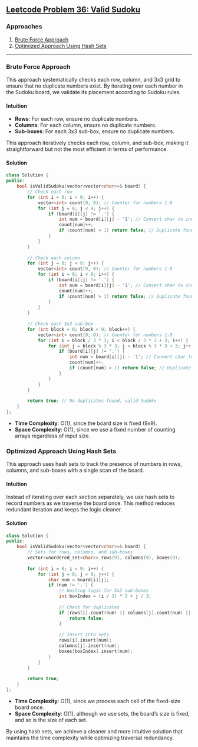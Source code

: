 ## [Leetcode Problem 36: Valid Sudoku](https://leetcode.com/problems/valid-sudoku/)

### Approaches
1. [Brute Force Approach](#brute-force-approach)
2. [Optimized Approach Using Hash Sets](#optimized-approach-using-hash-sets)

---

### Brute Force Approach

This approach systematically checks each row, column, and 3x3 grid to ensure that no duplicate numbers exist. By iterating over each number in the Sudoku board, we validate its placement according to Sudoku rules.

#### Intuition

- **Rows**: For each row, ensure no duplicate numbers.
- **Columns**: For each column, ensure no duplicate numbers.
- **Sub-boxes**: For each 3x3 sub-box, ensure no duplicate numbers.
  
This approach iteratively checks each row, column, and sub-box, making it straightforward but not the most efficient in terms of performance.

#### Solution

```cpp
class Solution {
public:
    bool isValidSudoku(vector<vector<char>>& board) {
        // Check each row
        for (int i = 0; i < 9; i++) {
            vector<int> count(9, 0); // Counter for numbers 1-9
            for (int j = 0; j < 9; j++) {
                if (board[i][j] != '.') {
                    int num = board[i][j] - '1'; // Convert char to index
                    count[num]++;
                    if (count[num] > 1) return false; // Duplicate found
                }
            }
        }
        
        // Check each column
        for (int j = 0; j < 9; j++) {
            vector<int> count(9, 0); // Counter for numbers 1-9
            for (int i = 0; i < 9; i++) {
                if (board[i][j] != '.') {
                    int num = board[i][j] - '1'; // Convert char to index
                    count[num]++;
                    if (count[num] > 1) return false; // Duplicate found
                }
            }
        }
        
        // Check each 3x3 sub-box
        for (int block = 0; block < 9; block++) {
            vector<int> count(9, 0); // Counter for numbers 1-9
            for (int i = block / 3 * 3; i < block / 3 * 3 + 3; i++) {
                for (int j = block % 3 * 3; j < block % 3 * 3 + 3; j++) {
                    if (board[i][j] != '.') {
                        int num = board[i][j] - '1'; // Convert char to index
                        count[num]++;
                        if (count[num] > 1) return false; // Duplicate found
                    }
                }
            }
        }
        
        return true; // No duplicates found, valid Sudoku
    }
};
```

- **Time Complexity**: O(1), since the board size is fixed (9x9).
- **Space Complexity**: O(1), since we use a fixed number of counting arrays regardless of input size.

### Optimized Approach Using Hash Sets

This approach uses hash sets to track the presence of numbers in rows, columns, and sub-boxes with a single scan of the board.

#### Intuition

Instead of iterating over each section separately, we use hash sets to record numbers as we traverse the board once. This method reduces redundant iteration and keeps the logic cleaner.

#### Solution

```cpp
class Solution {
public:
    bool isValidSudoku(vector<vector<char>>& board) {
        // Sets for rows, columns, and sub-boxes
        vector<unordered_set<char>> rows(9), columns(9), boxes(9);
        
        for (int i = 0; i < 9; i++) {
            for (int j = 0; j < 9; j++) {
                char num = board[i][j];
                if (num != '.') {
                    // Hashing logic for 3x3 sub-boxes
                    int boxIndex = (i / 3) * 3 + j / 3;
                    
                    // Check for duplicates
                    if (rows[i].count(num) || columns[j].count(num) || boxes[boxIndex].count(num)) {
                        return false;
                    }
                    
                    // Insert into sets
                    rows[i].insert(num);
                    columns[j].insert(num);
                    boxes[boxIndex].insert(num);
                }
            }
        }
        
        return true;
    }
};
```

- **Time Complexity**: O(1), since we process each cell of the fixed-size board once.
- **Space Complexity**: O(1), although we use sets, the board’s size is fixed, and so is the size of each set.

By using hash sets, we achieve a cleaner and more intuitive solution that maintains the time complexity while optimizing traversal redundancy.

